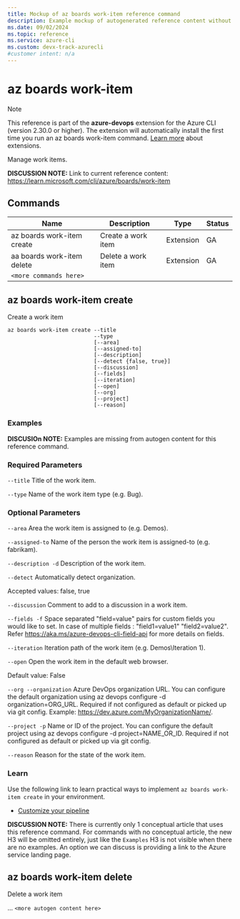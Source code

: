 ```yaml
---
title: Mockup of az boards work-item reference command
description: Example mockup of autogenerated reference content without an example.
ms.date: 09/02/2024
ms.topic: reference
ms.service: azure-cli
ms.custom: devx-track-azurecli
#customer intent: n/a
---
```


# az boards work-item

> [!NOTE]
> This reference is part of the **azure-devops** extension for the Azure CLI (version 2.30.0 or higher). The extension will automatically install the first time you run an az boards work-item command. [Learn more](./azure-cli-extensions-overview.md) about extensions.

Manage work items.

**DISCUSSION NOTE:** Link to current reference content: https://learn.microsoft.com/cli/azure/boards/work-item

## Commands

|Name|Description|Type|Status|
|-|-|-|-|
|az boards work-item create | Create a work item | Extension | GA |
|aa boards work-item delete | Delete a work item | Extension | GA|
| `<more commands here>` | | | |

## az boards work-item create

Create a work item

```azure-cli
az boards work-item create --title
                           --type
                           [--area]
                           [--assigned-to]
                           [--description]
                           [--detect {false, true}]
                           [--discussion]
                           [--fields]
                           [--iteration]
                           [--open]
                           [--org]
                           [--project]
                           [--reason]
```

### Examples

**DISCUSIOn NOTE:** Examples are missing from autogen content for this reference command.

### Required Parameters

`--title`
Title of the work item.

`--type`
Name of the work item type (e.g. Bug).

### Optional Parameters

`--area`
Area the work item is assigned to (e.g. Demos).

`--assigned-to`
Name of the person the work item is assigned-to (e.g. fabrikam).

`--description -d`
Description of the work item.

`--detect`
Automatically detect organization.

Accepted values: false, true

`--discussion`
Comment to add to a discussion in a work item.

`--fields -f`
Space separated "field=value" pairs for custom fields you would like to set. In case of multiple fields : "field1=value1" "field2=value2". Refer https://aka.ms/azure-devops-cli-field-api for more details on fields.

`--iteration`
Iteration path of the work item (e.g. Demos\Iteration 1).

`--open`
Open the work item in the default web browser.

Default value: False

`--org --organization`
Azure DevOps organization URL. You can configure the default organization using az devops configure -d organization=ORG_URL. Required if not configured as default or picked up via git config. Example: https://dev.azure.com/MyOrganizationName/.

`--project -p`
Name or ID of the project. You can configure the default project using az devops configure -d project=NAME_OR_ID. Required if not configured as default or picked up via git config.

`--reason`
Reason for the state of the work item.

### Learn

Use the following link to learn practical ways to implement `az boards work-item create` in your environment.

- [Customize your pipeline](/azure/devops/pipelines/customize-pipeline)

**DISCUSSION NOTE:** There is currently only 1 conceptual article that uses this reference command. For commands with no conceptual article, the new H3 will be omitted entirely, just like the `Examples` H3 is not visible when there are no examples. An option we can discuss is providing a link to the Azure service landing page.

## az boards work-item delete

Delete a work item

... `<more autogen content here>`